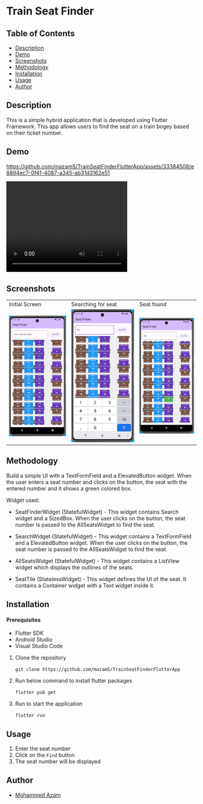 # Train Seat Finder

## Table of Contents

- [Description](#description)
- [Demo](#demo)
- [Screenshots](#screenshots)
- [Methodology](#methodology)
- [Installation](#installation)
- [Usage](#usage)
- [Author](#author)

## Description

This is a simple hybrid application that is developed using Flutter Framework.
This app allows users to find the seat on a train bogey based on their ticket number.

## Demo

https://github.com/mazam5/TrainSeatFinderFlutterApp/assets/33384508/e8894ec7-0f41-4087-a345-ab31d3162e51

<video width="320" height="240" controls>
  <source src="/demo/demo.mp4" type="video/mp4">
</video>

## Screenshots

<table>
   <tr>
      <td>Initial Screen</td>
      <td>Searching for seat</td>
      <td>Seat found</td>
   </tr>
  <tr>
    <td><img src="screenshots/1.png" alt="Image 1"></td>
    <td><img src="screenshots/2.png" alt="Image 2"></td>
    <td><img src="screenshots/3.png" alt="Image 3"></td>
  </tr>
</table>

## Methodology

Build a simple UI with a TextFormField and a ElevatedButton widget. When the user enters a seat number and clicks on the button, the seat with the entered number and it shows a green colored box.

Widget used:

- SeatFinderWidget (StatefulWidget) - This widget contains Search widget and a SizedBox. When the user clicks on the button, the seat number is passed to the AllSeatsWidget to find the seat.

- SearchWidget (StatefulWidget) - This widget contains a TextFormField and a ElevatedButton widget. When the user clicks on the button, the seat number is passed to the AllSeatsWidget to find the seat.

- AllSeatsWidget (StatefulWidget) - This widget contains a ListView widget which displays the outlines of the seats.

- SeatTile (StatelessWidget) - This widget defines the UI of the seat. It contains a Container widget with a Text widget inside it.

## Installation

#### Prerequisites

- Flutter SDK
- Android Studio
- Visual Studio Code

1. Clone the repository

   ```
   git clone https://github.com/mazam5/TrainSeatFinderFlutterApp
   ```

2. Run below command to install flutter packages

   ```
   flutter pub get
   ```

3. Run to start the application

   ```
   flutter run
   ```

## Usage

1. Enter the seat number
2. Click on the `Find` button
3. The seat number will be displayed

## Author

- [Mohammed Azam](https://www.linkedin.com/in/azam5/)
